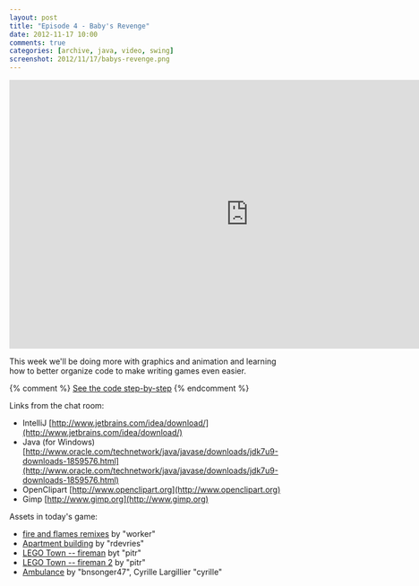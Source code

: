 ```yaml
---
layout: post
title: "Episode 4 - Baby's Revenge"
date: 2012-11-17 10:00
comments: true
categories: [archive, java, video, swing]
screenshot: 2012/11/17/babys-revenge.png
---
```


<iframe width="853" height="480" src="http://www.youtube.com/embed/K_qssVT8TR4?vq=hd720" frameborder="0" allowfullscreen></iframe>

This week we'll be doing more with graphics and animation and learning how to better organize code to make writing games even easier.

{% comment %}
<a href="https://github.com/buildsomethingawesome/121110-bouncing-babies/commits/master">See the code step-by-step</a>
{% endcomment %}

Links from the chat room:

* IntelliJ  [http://www.jetbrains.com/idea/download/](http://www.jetbrains.com/idea/download/)
* Java (for Windows)  [http://www.oracle.com/technetwork/java/javase/downloads/jdk7u9-downloads-1859576.html](http://www.oracle.com/technetwork/java/javase/downloads/jdk7u9-downloads-1859576.html)
* OpenClipart  [http://www.openclipart.org](http://www.openclipart.org)
* Gimp  [http://www.gimp.org](http://www.gimp.org)

Assets in today's game:

* [fire and flames remixes](http://openclipart.org/detail/153073/fire-and-flames-remixes-by-worker) by "worker"
* [Apartment building](http://openclipart.org/detail/170439/apartment-building-by-rdevries-170439) by "rdevries"
* [LEGO Town -- fireman](http://openclipart.org/detail/18005/lego-town----fireman-by-pitr) byt "pitr"
* [LEGO Town -- fireman 2](http://openclipart.org/detail/18007/lego-town----fireman-2-by-pitr) by "pitr"
* [Ambulance](http://openclipart.org/detail/164587/v%EF%BF%BDhicules-durgence-noirs-by-cyrille) by "bnsonger47", Cyrille Largillier "cyrille"